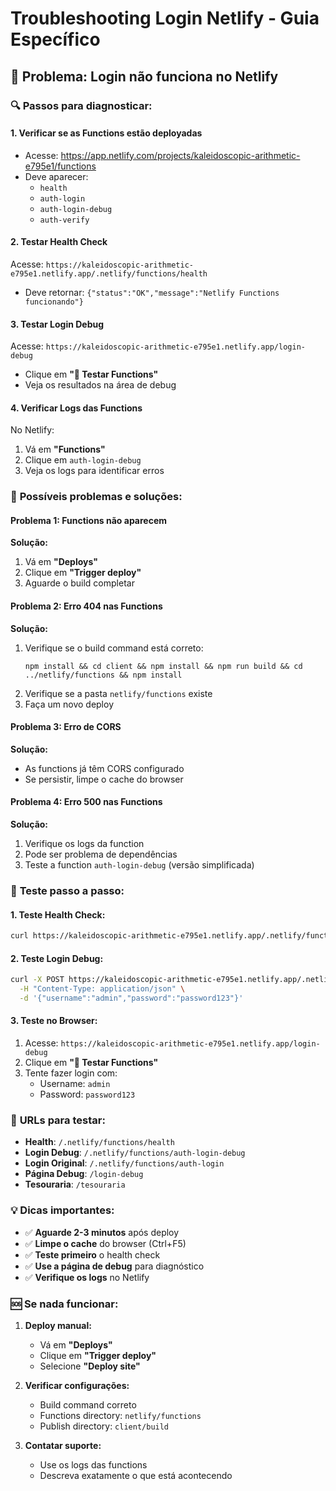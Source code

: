 # Troubleshooting Login Netlify - Guia Específico

## 🚨 Problema: Login não funciona no Netlify

### 🔍 **Passos para diagnosticar:**

#### 1. **Verificar se as Functions estão deployadas**
- Acesse: https://app.netlify.com/projects/kaleidoscopic-arithmetic-e795e1/functions
- Deve aparecer:
  - `health`
  - `auth-login`
  - `auth-login-debug`
  - `auth-verify`

#### 2. **Testar Health Check**
Acesse: `https://kaleidoscopic-arithmetic-e795e1.netlify.app/.netlify/functions/health`
- Deve retornar: `{"status":"OK","message":"Netlify Functions funcionando"}`

#### 3. **Testar Login Debug**
Acesse: `https://kaleidoscopic-arithmetic-e795e1.netlify.app/login-debug`
- Clique em **"🧪 Testar Functions"**
- Veja os resultados na área de debug

#### 4. **Verificar Logs das Functions**
No Netlify:
1. Vá em **"Functions"**
2. Clique em `auth-login-debug`
3. Veja os logs para identificar erros

### 🔧 **Possíveis problemas e soluções:**

#### **Problema 1: Functions não aparecem**
**Solução:**
1. Vá em **"Deploys"**
2. Clique em **"Trigger deploy"**
3. Aguarde o build completar

#### **Problema 2: Erro 404 nas Functions**
**Solução:**
1. Verifique se o build command está correto:
   ```
   npm install && cd client && npm install && npm run build && cd ../netlify/functions && npm install
   ```
2. Verifique se a pasta `netlify/functions` existe
3. Faça um novo deploy

#### **Problema 3: Erro de CORS**
**Solução:**
- As functions já têm CORS configurado
- Se persistir, limpe o cache do browser

#### **Problema 4: Erro 500 nas Functions**
**Solução:**
1. Verifique os logs da function
2. Pode ser problema de dependências
3. Teste a function `auth-login-debug` (versão simplificada)

### 🧪 **Teste passo a passo:**

#### **1. Teste Health Check:**
```bash
curl https://kaleidoscopic-arithmetic-e795e1.netlify.app/.netlify/functions/health
```

#### **2. Teste Login Debug:**
```bash
curl -X POST https://kaleidoscopic-arithmetic-e795e1.netlify.app/.netlify/functions/auth-login-debug \
  -H "Content-Type: application/json" \
  -d '{"username":"admin","password":"password123"}'
```

#### **3. Teste no Browser:**
1. Acesse: `https://kaleidoscopic-arithmetic-e795e1.netlify.app/login-debug`
2. Clique em **"🧪 Testar Functions"**
3. Tente fazer login com:
   - Username: `admin`
   - Password: `password123`

### 🎯 **URLs para testar:**

- **Health**: `/.netlify/functions/health`
- **Login Debug**: `/.netlify/functions/auth-login-debug`
- **Login Original**: `/.netlify/functions/auth-login`
- **Página Debug**: `/login-debug`
- **Tesouraria**: `/tesouraria`

### 💡 **Dicas importantes:**

- ✅ **Aguarde 2-3 minutos** após deploy
- ✅ **Limpe o cache** do browser (Ctrl+F5)
- ✅ **Teste primeiro** o health check
- ✅ **Use a página de debug** para diagnóstico
- ✅ **Verifique os logs** no Netlify

### 🆘 **Se nada funcionar:**

1. **Deploy manual:**
   - Vá em **"Deploys"**
   - Clique em **"Trigger deploy"**
   - Selecione **"Deploy site"**

2. **Verificar configurações:**
   - Build command correto
   - Functions directory: `netlify/functions`
   - Publish directory: `client/build`

3. **Contatar suporte:**
   - Use os logs das functions
   - Descreva exatamente o que está acontecendo
